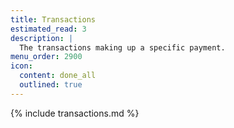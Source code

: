 ```yaml
---
title: Transactions
estimated_read: 3
description: |
  The transactions making up a specific payment.
menu_order: 2900
icon:
  content: done_all
  outlined: true
---
```


{% include transactions.md %}
